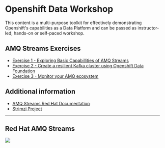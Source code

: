 # Openshift Data Workshop 

This content is a multi-purpose toolkit for effectively demonstrating Openshift's capabilities as a Data Platform and can be passed as instructor-led, hands-on or self-paced workshop.

## AMQ Streams Exercises

- [Exercise 1 - Exploring Basic Capabillities of AMQ Streams](./1-explore-amq-operator/)
- [Exercise 2 - Create a resilient Kafka cluster using Openshift Data Foundation](./2-amq-persistent-odf/)
- [Exercise 3 - Monitor your AMQ ecosystem](./3-monitor-amq-system/)


## Additional information
 - [AMQ Streams Red Hat Documentation](https://access.redhat.com/documentation/en-us/red_hat_amq/7.7/html/amq_streams_on_openshift_overview/index)
 - [Strimzi Project](https://strimzi.io/)
---
## Red Hat AMQ Streams 

![](https://developers.redhat.com/blog/wp-content/uploads/2018/10/Untitled-drawing-4.png)
